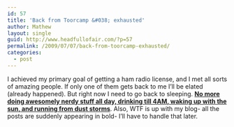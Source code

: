 ```yaml
---
id: 57
title: 'Back from Toorcamp &#038; exhausted'
author: Mathew
layout: single
guid: http://www.headfullofair.com/?p=57
permalink: /2009/07/07/back-from-toorcamp-exhausted/
categories:
  - post
---
```

I achieved my primary goal of getting a ham radio license, and I met all sorts of amazing people. If only one of them gets back to me I&#8217;ll be elated (already happened). But right now I need to go back to sleeping. **[No more doing awesomely nerdy stuff all day, drinking till 4AM, waking up with the sun, and running from dust storms][1]**. Also, WTF is up with my blog- all the posts are suddenly appearing in bold- I&#8217;ll have to handle that later.

 [1]: http://www.flickr.com/photos/tags/toorcamp/?page=1